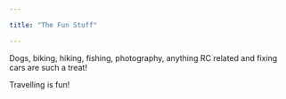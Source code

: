 ```yaml
---

title: "The Fun Stuff"

---
```


 
Dogs, biking, hiking, fishing, photography, anything RC related and fixing cars are such a treat!  

Travelling is fun!
